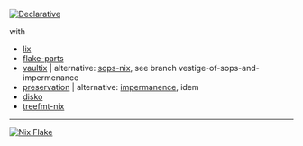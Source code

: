 [![Declarative](https://img.shields.io/badge/Declarative-Configuration-success)](https://builtwithnix.org/)

with

- [lix](https://git.lix.systems/lix-project/lix)
- [flake-parts](https://github.com/hercules-ci/flake-parts)
- [vaultix](https://github.com/milieuim/vaultix) | alternative: [sops-nix](https://github.com/Mic92/sops-nix), see branch vestige-of-sops-and-impermenance
- [preservation](https://github.com/nix-community/preservation) | alternative: [impermanence](https://github.com/nix-community/impermanence), idem
- [disko](https://github.com/nix-community/disko)
- [treefmt-nix](https://github.com/numtide/treefmt-nix)

---

[![Nix Flake](https://img.shields.io/badge/Nix-Flake-blue.svg?logo=NixOS&logoColor=white)](https://nixos.wiki/wiki/Flakes)
